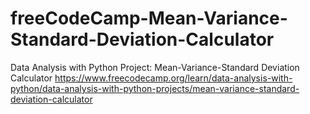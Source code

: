 # freeCodeCamp-Mean-Variance-Standard-Deviation-Calculator
Data Analysis with Python Project: Mean-Variance-Standard Deviation Calculator
https://www.freecodecamp.org/learn/data-analysis-with-python/data-analysis-with-python-projects/mean-variance-standard-deviation-calculator
